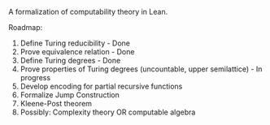 A formalization of computability theory in Lean. 

Roadmap:
1. Define Turing reducibility - Done
2. Prove equivalence relation - Done
3. Define Turing degrees - Done
4. Prove properties of Turing degrees (uncountable, upper semilattice) - In progress
5. Develop encoding for partial recursive functions
6. Formalize Jump Construction
7. Kleene-Post theorem
7. Possibly: Complexity theory OR computable algebra
